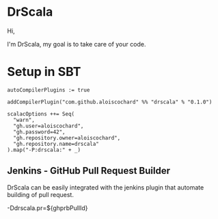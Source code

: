 # DrScala

Hi,

I'm DrScala, my goal is to take care of your code.

# Setup in SBT 

    autoCompilerPlugins := true

    addCompilerPlugin("com.github.aloiscochard" %% "drscala" % "0.1.0")

    scalacOptions ++= Seq(
      "warn",
      "gh.user=aloiscochard",
      "gh.password=42",
      "gh.repository.owner=aloiscochard",
      "gh.repository.name=drscala"
    ).map("-P:drscala:" + _)

## Jenkins - GitHub Pull Request Builder

DrScala can be easily integrated with the jenkins plugin that automate building of pull request.

-Ddrscala.pr=${ghprbPullId}
